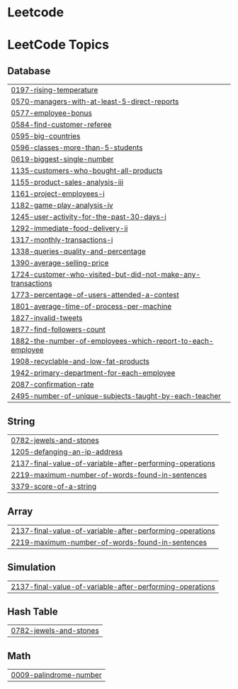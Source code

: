 # Leetcode


<!---LeetCode Topics Start-->
# LeetCode Topics
## Database
|  |
| ------- |
| [0197-rising-temperature](https://github.com/pavankumar6174q/Leetcode/tree/master/0197-rising-temperature) |
| [0570-managers-with-at-least-5-direct-reports](https://github.com/pavankumar6174q/Leetcode/tree/master/0570-managers-with-at-least-5-direct-reports) |
| [0577-employee-bonus](https://github.com/pavankumar6174q/Leetcode/tree/master/0577-employee-bonus) |
| [0584-find-customer-referee](https://github.com/pavankumar6174q/Leetcode/tree/master/0584-find-customer-referee) |
| [0595-big-countries](https://github.com/pavankumar6174q/Leetcode/tree/master/0595-big-countries) |
| [0596-classes-more-than-5-students](https://github.com/pavankumar6174q/Leetcode/tree/master/0596-classes-more-than-5-students) |
| [0619-biggest-single-number](https://github.com/pavankumar6174q/Leetcode/tree/master/0619-biggest-single-number) |
| [1135-customers-who-bought-all-products](https://github.com/pavankumar6174q/Leetcode/tree/master/1135-customers-who-bought-all-products) |
| [1155-product-sales-analysis-iii](https://github.com/pavankumar6174q/Leetcode/tree/master/1155-product-sales-analysis-iii) |
| [1161-project-employees-i](https://github.com/pavankumar6174q/Leetcode/tree/master/1161-project-employees-i) |
| [1182-game-play-analysis-iv](https://github.com/pavankumar6174q/Leetcode/tree/master/1182-game-play-analysis-iv) |
| [1245-user-activity-for-the-past-30-days-i](https://github.com/pavankumar6174q/Leetcode/tree/master/1245-user-activity-for-the-past-30-days-i) |
| [1292-immediate-food-delivery-ii](https://github.com/pavankumar6174q/Leetcode/tree/master/1292-immediate-food-delivery-ii) |
| [1317-monthly-transactions-i](https://github.com/pavankumar6174q/Leetcode/tree/master/1317-monthly-transactions-i) |
| [1338-queries-quality-and-percentage](https://github.com/pavankumar6174q/Leetcode/tree/master/1338-queries-quality-and-percentage) |
| [1390-average-selling-price](https://github.com/pavankumar6174q/Leetcode/tree/master/1390-average-selling-price) |
| [1724-customer-who-visited-but-did-not-make-any-transactions](https://github.com/pavankumar6174q/Leetcode/tree/master/1724-customer-who-visited-but-did-not-make-any-transactions) |
| [1773-percentage-of-users-attended-a-contest](https://github.com/pavankumar6174q/Leetcode/tree/master/1773-percentage-of-users-attended-a-contest) |
| [1801-average-time-of-process-per-machine](https://github.com/pavankumar6174q/Leetcode/tree/master/1801-average-time-of-process-per-machine) |
| [1827-invalid-tweets](https://github.com/pavankumar6174q/Leetcode/tree/master/1827-invalid-tweets) |
| [1877-find-followers-count](https://github.com/pavankumar6174q/Leetcode/tree/master/1877-find-followers-count) |
| [1882-the-number-of-employees-which-report-to-each-employee](https://github.com/pavankumar6174q/Leetcode/tree/master/1882-the-number-of-employees-which-report-to-each-employee) |
| [1908-recyclable-and-low-fat-products](https://github.com/pavankumar6174q/Leetcode/tree/master/1908-recyclable-and-low-fat-products) |
| [1942-primary-department-for-each-employee](https://github.com/pavankumar6174q/Leetcode/tree/master/1942-primary-department-for-each-employee) |
| [2087-confirmation-rate](https://github.com/pavankumar6174q/Leetcode/tree/master/2087-confirmation-rate) |
| [2495-number-of-unique-subjects-taught-by-each-teacher](https://github.com/pavankumar6174q/Leetcode/tree/master/2495-number-of-unique-subjects-taught-by-each-teacher) |
## String
|  |
| ------- |
| [0782-jewels-and-stones](https://github.com/pavankumar6174q/Leetcode/tree/master/0782-jewels-and-stones) |
| [1205-defanging-an-ip-address](https://github.com/pavankumar6174q/Leetcode/tree/master/1205-defanging-an-ip-address) |
| [2137-final-value-of-variable-after-performing-operations](https://github.com/pavankumar6174q/Leetcode/tree/master/2137-final-value-of-variable-after-performing-operations) |
| [2219-maximum-number-of-words-found-in-sentences](https://github.com/pavankumar6174q/Leetcode/tree/master/2219-maximum-number-of-words-found-in-sentences) |
| [3379-score-of-a-string](https://github.com/pavankumar6174q/Leetcode/tree/master/3379-score-of-a-string) |
## Array
|  |
| ------- |
| [2137-final-value-of-variable-after-performing-operations](https://github.com/pavankumar6174q/Leetcode/tree/master/2137-final-value-of-variable-after-performing-operations) |
| [2219-maximum-number-of-words-found-in-sentences](https://github.com/pavankumar6174q/Leetcode/tree/master/2219-maximum-number-of-words-found-in-sentences) |
## Simulation
|  |
| ------- |
| [2137-final-value-of-variable-after-performing-operations](https://github.com/pavankumar6174q/Leetcode/tree/master/2137-final-value-of-variable-after-performing-operations) |
## Hash Table
|  |
| ------- |
| [0782-jewels-and-stones](https://github.com/pavankumar6174q/Leetcode/tree/master/0782-jewels-and-stones) |
## Math
|  |
| ------- |
| [0009-palindrome-number](https://github.com/pavankumar6174q/Leetcode/tree/master/0009-palindrome-number) |
<!---LeetCode Topics End-->
